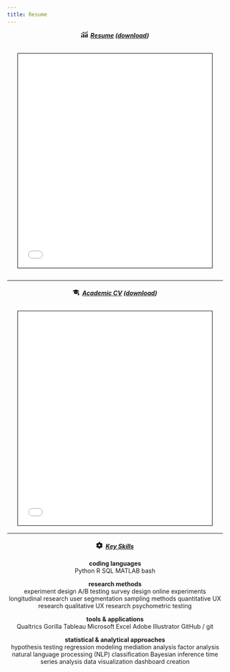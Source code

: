 ```yaml
---
title: Resume
---
```


<div align="center">

<h5 style="margin-top:10px"><img src="/images/data_icon.png" style="width: 15px; height: auto; border-radius: 0">&ensp;<b><u>Resume</u></b> (<a href="/docs/cg_resume.pdf" download="camillegasser_resume.pdf">download</a>)</h5>
<iframe src="/docs/cg_resume.pdf#toolbar=0" width="90%" height="500" style="border: 1px solid black; margin-top:10px"></iframe>

<hr style="margin-top:25px; margin-bottom:20px">
<h5 style="margin-top:0x"><img src="/images/academic_icon.png" style="width: 15px; height: auto; border-radius: 0">&ensp;<u><b>Academic CV</b></u> (<a href="/docs/cg_cv.pdf" download="camillegasser_CV.pdf">download</a>)</h5>
<iframe src="/docs/cg_cv.pdf#toolbar=0" width="90%" height="500" style="border: 1px solid black; margin-top:10px"></iframe>

<hr>

<h5><img src="/images/gear_icon.png" style="width: 15px; height: auto; border-radius: 0">&ensp;<u>Key Skills</u></h5>

<p style="margin-bottom:0px"><b>coding languages</b></p>
<div class="skills-container">
  <span class="skill-tag" style="background-color:var(--accent)">Python</span>
  <span class="skill-tag" style="background-color:var(--accent)">R</span>
  <span class="skill-tag" style="background-color:var(--accent)">SQL</span>
  <span class="skill-tag" style="background-color:var(--accent)">MATLAB</span>
  <span class="skill-tag" style="background-color:var(--accent)">bash</span>
</div>

<p style="margin-bottom:0px"><b>research methods</b></p>
<div class="skills-container">
  <span class="skill-tag">experiment design</span>
  <span class="skill-tag">A/B testing</span>
  <span class="skill-tag">survey design</span>
  <span class="skill-tag">online experiments</span>
  <span class="skill-tag">longitudinal research</span>
   <span class="skill-tag">user segmentation</span>
  <span class="skill-tag">sampling methods</span>
  <span class="skill-tag">quantitative UX research</span>
  <span class="skill-tag">qualitative UX research</span>
  <span class="skill-tag">psychometric testing</span>
</div>

<p style="margin-bottom:0px"><b>tools & applications</b></p>
<div class="skills-container">
  <span class="skill-tag" style="background-color:var(--accent)">Qualtrics</span>
  <span class="skill-tag" style="background-color:var(--accent)">Gorilla</span>
  <span class="skill-tag" style="background-color:var(--accent)">Tableau</span>
  <span class="skill-tag" style="background-color:var(--accent)">Microsoft Excel</span>
  <span class="skill-tag" style="background-color:var(--accent)">Adobe Illustrator</span>
  <span class="skill-tag" style="background-color:var(--accent)">GitHub / git</span>
</div>

<p style="margin-bottom:0px"><b>statistical & analytical approaches</b></p>
<div class="skills-container" style="margin-bottom:25px">
  <span class="skill-tag">hypothesis testing</span>
  <span class="skill-tag">regression modeling</span>
  <span class="skill-tag">mediation analysis</span>
  <span class="skill-tag">factor analysis</span>
  <span class="skill-tag">natural language processing (NLP)</span>
  <span class="skill-tag">classification</span>
  <span class="skill-tag">Bayesian inference</span>
  <span class="skill-tag">time series analysis</span>
  <span class="skill-tag">data visualization</span>
  <span class="skill-tag">dashboard creation</span>
</div>
</div>


